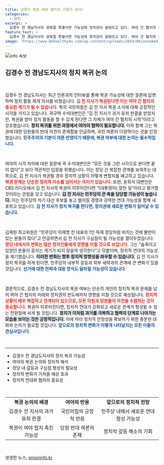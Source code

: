 ```yaml
---
title: 김경수 복권 여야 협치의 기회가 되다!
categories:
  - 정치
excerpt: >
  김경수 전 경남지사의 광복절 특별사면 가능성에 정치권이 술렁이고 있다. 여야 간 협치의 신호탄이 될지, 아니면 야권 분열의 기폭제가 될지 귀추가 주목된다.
feature_text: >
  김경수 전 경남지사의 광복절 특별사면 가능성에 정치권이 술렁이고 있다. 여야 간 협치의 신호탄이 될지, 아니면 야권 분열의 기폭제가 될지 귀추가 주목된다.
image: 'https://www.behealthy4u.com/wp-content/uploads/2024/06/unnamed-file.png'
---
```


<p><img src="https://www.behealthy4u.com/wp-content/uploads/2024/06/unnamed-file.png" alt="info 속보" /></p>

<h2 data-ke-size="size26">김경수 전 경남도지사의 정치 복귀 논의</h2>

<p data-ke-size="size16">&nbsp;</p>

<p>김경수 전 경남도지사는 최근 언론과의 인터뷰를 통해 복권 가능성에 대한 질문에 답변하며 정치 활동 재개 의사를 비쳤습니다. <b><span style="color: #ee2323;">김 전 지사가 복권된다면 이는 여야 간 협치의 중요한 계기가 될 수 있습니다.</span></b> 특히 국민의힘은 김 전 지사 복권 소식에 대해 긍정적인 시각을 가지고 있습니다. 곽규택 수석대변인은 “김 전 지사가 과거 유죄 판결을 받았지만, 복권을 받아 정치 활동을 할 수 있게 된다면 그 자체가 여야 간 협치의 시작”이라고 강조했습니다. <b><span style="background-color: #21538527;">정치 복귀를 위한 과정에서 여야의 협력이 필요합니다.</span></b> 이와 함께 그는 복권에 대한 당원들의 반대 의견이 존재함을 언급하며, 국민 여론이 다양하다는 것을 인정했습니다. <b><span style="color: #1a5490;">민주주의의 기본이 여론 반영이기 때문에, 복권 여부에 대한 논의는 필수적입니다.</span></b></p>

<p data-ke-size="size16">&nbsp;</p>

<p>여야의 시각 차이에 대한 질문에 곽 수석대변인은 “모든 것을 그런 시각으로 본다면 끝이 없다”고 보다 객관적인 입장을 취했습니다. 이는 정당 간 복잡한 관계를 보여주는 대목으로, 김 전 지사가 복권될 경우 정치적 상황이 어떻게 변할지를 예고하고 있습니다. <b><span style="color: #ee2323;">복권 문제는 단순한 정치적 이슈를 넘어서는 의미가 있습니다.</span></b> 또한, 윤희석 대변인은 CBS 라디오에서 김 전 지사의 복권이 이루어진다면 “(대통령이) 잘한 일”이라고 평가할 것이라는 관점을 갖고 있습니다. <b><span style="background-color: #21538527;">김 전 지사는 민주당의 큰 축을 담당할 가능성이 높습니다.</span></b> 이는 민주당의 차기 대선 후보를 놓고 벌어질 경쟁과 강력한 연대 가능성을 함께 내포하고 있습니다. <b><span style="color: #1a5490;">김 전 지사가 정치 복귀를 한다면, 정치권에 새로운 변화가 일어날 수 있습니다.</span></b></p>

<p data-ke-size="size16">&nbsp;</p>

<p>김재원 최고위원은 "민주당이 이재명 전 대표의 1인 독재 정당처럼 비치는 것에 불만이 있는 분들이 많다"고 언급하면서 김 전 지사가 구심점이 될 가능성을 열어두었습니다. <b><span style="color: #ee2323;">정당 내에서의 변화는 많은 정치인들에게 영향을 미칠 것으로 보입니다.</span></b> 그는 “숨죽이고 있었던 분들이 뭉치는 계기가 되지 않을까 생각한다”고 덧붙이며, 정치적 연대의 가능성을 제기했습니다. <b><span style="background-color: #21538527;">이러한 변화는 향후 정치적 방향성을 좌우할 수 있습니다.</span></b> 김 전 지사가 정치 복귀를 하게 된다면, 민주당의 내부적 갈등과 외부 세력과의 관계에 큰 변화가 있을 것입니다. <b><span style="color: #1a5490;">선거에 대한 전략과 대응 방식도 달라질 가능성이 있습니다.</span></b></p>

<p data-ke-size="size16">&nbsp;</p>

<p>결론적으로, 김경수 전 경남도지사의 복권 여부는 단순히 개인의 정치적 복귀 문제를 넘어 여야 간 협치의 미래와 정치권의 판도에까지 영향을 미칠 것으로 예상됩니다. <b><span style="color: #ee2323;">정치적 상황이 매우 복잡하고 연계되어 있으므로, 모든 의원과 당원들의 의견을 수렴하는 것이 중요합니다.</span></b> 복권이 이루어진다면, 정치적 연대가 강화되고 새로운 관계가 형성될 수 있는 전환점에 서게 될 것입니다. <b><span style="background-color: #21538527;">정치가 이처럼 과거를 극복하고 협력의 단계로 나아가는 모습을 보이는 것은 긍정적입니다.</span></b> 이에 따라 정치적 안정성을 확보하기 위한 충분한 대화와 논의가 필요할 것입니다. <b><span style="color: #1a5490;">앞으로의 정치적 변화가 어떻게 나타날지는 모든 이들의 관심사입니다.</span></b></p>

<p data-ke-size="size16">&nbsp;</p>

<hr />

<ul>
<li>김경수 전 경남도지사의 정치 복귀 가능성</li>
<li>여야의 복권 논의와 정치적 해석</li>
<li>정당 내 갈등과 구심점 형성의 필요성</li>
<li>정치적 변화가 가져올 예상 효과</li>
<li>정치적 연대와 협치의 중요성</li>
</ul>

<p data-ke-size="size16">&nbsp;</p>

<table>
<tr>
<td style="text-align: center; height: 17px;"><b>복권 논의의 배경</b></td>
<td style="text-align: center; height: 17px;"><b>여야의 반응</b></td>
<td style="text-align: center; height: 17px;"><b>앞으로의 정치적 전망</b></td>
</tr>
<tr>
<td style="text-align: center; height: 17px;">김경수 전 지사의 과거 유죄 판결</td>
<td style="text-align: center; height: 17px;">국민의힘의 긍정적 반응</td>
<td style="text-align: center; height: 17px;">민주당 내에서 새로운 연대 형성 가능성</td>
</tr>
<tr>
<td style="text-align: center; height: 17px;">복권이 여야 협치 촉진 가능성</td>
<td style="text-align: center; height: 17px;">당원 반대 여론의 존재</td>
<td style="text-align: center; height: 17px;">정치적 갈등 해소의 기회</td>
</tr>
</table>

<p data-ke-size="size16">&nbsp;</p>
생생한 뉴스, <a href="https://onioninfo.kr" rel="dofollow">onioninfo.kr</a>


